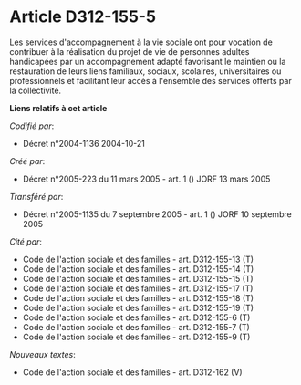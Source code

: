 # Article D312-155-5

Les services d'accompagnement à la vie sociale ont pour vocation de contribuer à la réalisation du projet de vie de personnes
adultes handicapées par un accompagnement adapté favorisant le maintien ou la restauration de leurs liens familiaux, sociaux,
scolaires, universitaires ou professionnels et facilitant leur accès à l'ensemble des services offerts par la collectivité.

**Liens relatifs à cet article**

_Codifié par_:

  - Décret n°2004-1136 2004-10-21

_Créé par_:

  - Décret n°2005-223 du 11 mars 2005 - art. 1 () JORF 13 mars 2005

_Transféré par_:

  - Décret n°2005-1135 du 7 septembre 2005 - art. 1 () JORF 10 septembre 2005

_Cité par_:

  - Code de l'action sociale et des familles - art. D312-155-13 (T)
  - Code de l'action sociale et des familles - art. D312-155-14 (T)
  - Code de l'action sociale et des familles - art. D312-155-15 (T)
  - Code de l'action sociale et des familles - art. D312-155-17 (T)
  - Code de l'action sociale et des familles - art. D312-155-18 (T)
  - Code de l'action sociale et des familles - art. D312-155-19 (T)
  - Code de l'action sociale et des familles - art. D312-155-6 (T)
  - Code de l'action sociale et des familles - art. D312-155-7 (T)
  - Code de l'action sociale et des familles - art. D312-155-9 (T)

_Nouveaux textes_:

  - Code de l'action sociale et des familles - art. D312-162 (V)
